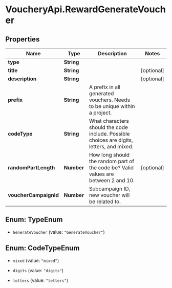 # VoucheryApi.RewardGenerateVoucher

## Properties

Name | Type | Description | Notes
------------ | ------------- | ------------- | -------------
**type** | **String** |  | 
**title** | **String** |  | [optional] 
**description** | **String** |  | [optional] 
**prefix** | **String** | A prefix in all generated vouchers. Needs to be unique within a project. | 
**codeType** | **String** | What characters should the code include. Possible choices are digits, letters, and mixed. | 
**randomPartLength** | **Number** | How long should the random part of the code be? Valid values are between 2 and 10. | [optional] 
**voucherCampaignId** | **Number** | Subcampaign ID, new voucher will be related to. | 



## Enum: TypeEnum


* `GenerateVoucher` (value: `"GenerateVoucher"`)





## Enum: CodeTypeEnum


* `mixed` (value: `"mixed"`)

* `digits` (value: `"digits"`)

* `letters` (value: `"letters"`)




